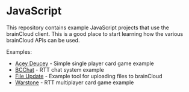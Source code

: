 
# JavaScript

This repository contains example JavaScript projects that use the brainCloud client. This is a good place to start learning how the various brainCloud APIs can be used.

Examples:
- [Acey Deucey](AceyDeucey/readme.md) - Simple single player card game example
- [BCChat](bcchat/readme.md) - RTT chat system example
- [File Update](FileUploader/readme.md) - Example tool for uploading files to brainCloud
- [Warstone](warstone/readme.md) - RTT multiplayer card game example
